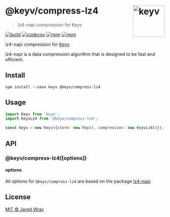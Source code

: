 # @keyv/compress-lz4 [<img width="100" align="right" src="https://jaredwray.com/images/keyv-symbol.svg" alt="keyv">](https://github.com/jaredwra/keyv)

> lz4-napi compression for Keyv

[![build](https://github.com/jaredwray/keyv/actions/workflows/tests.yaml/badge.svg)](https://github.com/jaredwray/keyv/actions/workflows/tests.yaml)
[![codecov](https://codecov.io/gh/jaredwray/keyv/branch/main/graph/badge.svg?token=bRzR3RyOXZ)](https://codecov.io/gh/jaredwray/keyv)
[![npm](https://img.shields.io/npm/v/@keyv/compress-lz4.svg)](https://www.npmjs.com/package/@keyv/compress-lz4)
[![npm](https://img.shields.io/npm/dm/@keyv/compress-lz4)](https://npmjs.com/package/@keyv/compress-lz4)

lz4-napi compression for [Keyv](https://github.com/jaredwray/keyv).

lz4-napi is a data compression algorithm that is designed to be fast and efficient.

## Install

```shell
npm install --save keyv @keyv/compress-lz4
```

## Usage

```javascript
import Keyv from 'keyv';
import KeyvLz4 from '@keyv/compress-lz4';

const keyv = new Keyv({store: new Map(), compression: new KeyvLz4()});

```

## API

### @keyv/compress-lz4(\[options])

#### options

All options for `@keyv/compress-lz4` are based on the package [lz4-napi](https://github.com/antoniomuso/lz4-napi)

## License

[MIT © Jared Wray](LICENSE)